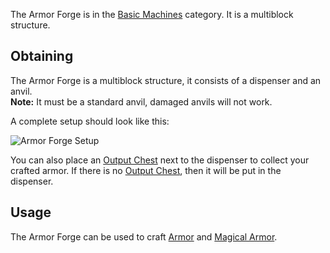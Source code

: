 The Armor Forge is in the [Basic Machines](https://github.com/Slimefun/Slimefun4/wiki/Basic-Machines) category. It is a multiblock structure.<br>

## Obtaining

The Armor Forge is a multiblock structure, it consists of a dispenser and an anvil.<br>
**Note:** It must be a standard anvil, damaged anvils will not work.<br>

A complete setup should look like this:

![Armor Forge Setup](https://raw.githubusercontent.com/TheBusyBiscuit/Slimefun4-Wiki/master/images/multiblock-armor-forge.png)

You can also place an [Output Chest](https://github.com/Slimefun/Slimefun4/wiki/Output-Chest) next to the dispenser to collect your crafted armor. If there is no [Output Chest](https://github.com/Slimefun/Slimefun4/wiki/Output-Chest), then it will be put in the dispenser.

## Usage
The Armor Forge can be used to craft [Armor](https://github.com/Slimefun/Slimefun4/wiki/Armor) and [Magical Armor](https://github.com/Slimefun/Slimefun4/wiki/Magical-Armor).
